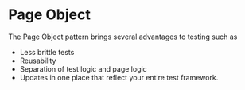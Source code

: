 Page Object
===========

The Page Object pattern brings several advantages to testing such as

 - Less brittle tests
 - Reusability
 - Separation of test logic and page logic
 - Updates in one place that reflect your entire test framework.
